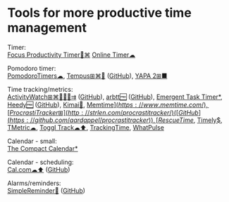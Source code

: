 
# Tools for more productive time management

Timer:  
[Focus Productivity Timer🍎⌘](https://meaningful-things.com/focus)
[Online Timer☁](http://www.timer-tab.com/)

Pomodoro timer:  
[PomodoroTimers☁](https://pro-modoro.xyz/),
[Tempus⊞⌘🐧](https://tempus.keziahmoselle.fr/) ([GitHub](https://github.com/KeziahMoselle/tempus)),
[YAPA 2⊞■](https://github.com/YetAnotherPomodoroApp/YAPA-2)

Time tracking/metrics:  
[ActivityWatch⊞⌘🐧🍎🤖⇉](https://activitywatch.net/) ([GitHub](https://github.com/ActivityWatch/activitywatch)),
[arbtt🆓](https://arbtt.nomeata.de/) ([GitHub](https://github.com/nomeata/arbtt)),
[Emergent Task Timer*](https://davidseah.com/node/the-emergent-task-timer/),
[Heedy🆓](https://heedy.org/) ([GitHub](https://github.com/heedy/heedy)),
[Kimai💾](https://www.kimai.org/),
[Memtime$](https://www.memtime.com/),
[ProcrastiTracker⊞](http://strlen.com/procrastitracker/) ([GitHub](https://github.com/aardappel/procrastitracker)),
[RescueTime$](https://www.rescuetime.com/),
[Timely$](https://timelyapp.com/),
[TMetric☁](https://tmetric.com/),
[Toggl Track☁⬆️](https://toggl.com/track/),
[TrackingTime](https://trackingtime.co/),
[WhatPulse](https://whatpulse.org/)

Calendar - small:  
[The Compact Calendar*](https://davidseah.com/node/compact-calendar/)

Calendar - scheduling:  
[Cal.com☁⬆️](https://cal.com/) ([GitHub](https://github.com/calcom/cal.com))

Alarms/reminders:  
[SimpleReminder🤖](https://f-droid.org/packages/felixwiemuth.simplereminder/) ([GitHub](https://github.com/felixwiemuth/SimpleReminder))
